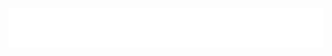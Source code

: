 [![Typing SVG](https://raw.githubusercontent.com/apetenchea/apetenchea/main/bash.svg)](https://github.com/apetenchea/apetenchea/tree/main)